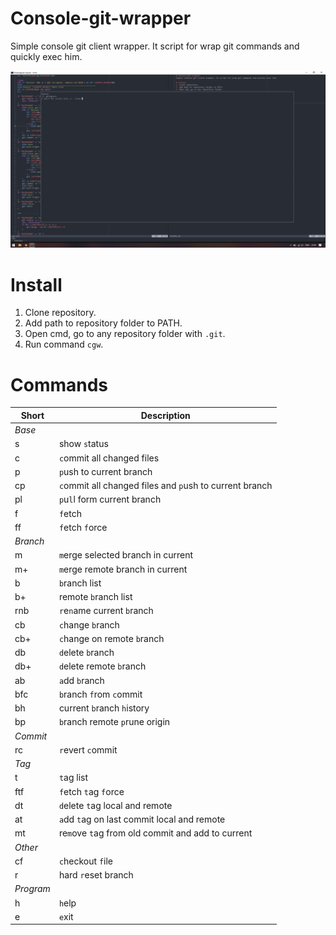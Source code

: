 # Console-git-wrapper
Simple console git client wrapper. It script for wrap git commands and quickly exec him.

![Screenshot](https://github.com/ta-tikoma/console-git-wrapper/raw/master/screenshot.png)

# Install
1. Clone repository.
2. Add path to repository folder to PATH.
3. Open cmd, go to any repository folder with `.git`.
4. Run command `cgw`.

# Commands
  
| Short     | Description |
| --- | --- |
| *Base*    | |
| s         | show `s`tatus  |
| c         | `c`ommit all changed files  |
| p         | `p`ush to current branch  |
| cp        | `c`ommit all changed files and `p`ush to current branch  |
| pl        | `p`u`l`l form current branch  |
| f         | `f`etch  |
| ff        | `f`etch `f`orce  |
| *Branch*  | |
| m         | `m`erge selected branch in current  |
| m+        | `m`erge remote branch in current  |
| b         | `b`ranch list |
| b+        |  remote `b`ranch list |
| rnb       | `r`e`n`ame current `b`ranch|
| cb        | `c`hange `b`ranch   |
| cb+       | `c`hange on remote `b`ranch   |
| db        | `d`elete `b`ranch  |
| db+       | `d`elete remote `b`ranch  |
| ab        | `a`dd `b`ranch  |
| bfc       | `b`ranch `f`rom `c`ommit  |
| bh        | current `b`ranch `h`istory|
| bp        | `b`ranch remote `p`rune origin |
| *Commit*  | |
| rc        | `r`evert `c`ommit  |
| *Tag*     | |
| t         | `t`ag list  |
| ftf       | `f`etch `t`ag `f`orce |
| dt        | `d`elete `t`ag  local and remote|
| at        | `a`dd `t`ag on last commit local and remote|
| mt        | re`m`ove `t`ag from old commit and add to current |
| *Other*   | |
| cf        | `c`heckout `f`ile  |
| r         | hard `r`eset branch  |
| *Program* | |
| h         | `h`elp  |
| e         | `e`xit  |
